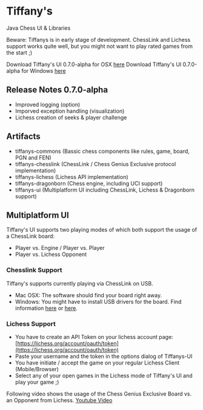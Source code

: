 # Tiffany's

Java Chess UI & Libraries

Beware: Tiffanys is in early stage of development. ChessLink and Lichess support works quite well, but you might not want to play rated games from the start ;)

Download Tiffany's UI 0.7.0-alpha for OSX [here](https://github.com/bvongunten/tiffanys/releases/download/v0.7.0-alpha/Tiffanys-0.7.0.dmg)
Download Tiffany's UI 0.7.0-alpha for Windows [here](https://github.com/bvongunten/tiffanys/releases/download/v0.7.0-alpha/TiffanysFxGui-0.7.msi)

## Release Notes 0.7.0-alpha

- Improved logging (option)
- Imporved exception handling (visualization)
- Lichess creation of seeks & player challenge

## Artifacts

- tiffanys-commons (Bassic chess components like rules, game, board, PGN and FEN)
- tiffanys-chesslink (ChessLink / Chess Genius Exclusive protocol implementation)
- tiffanys-lichess (Lichess API implementation)
- tiffanys-dragonborn (Chess engine, including UCI support)
- tiffanys-ui (Multiplatform UI including ChessLink, Lichess & Dragonborn support)

## Multiplatform UI

Tiffany's UI supports two playing modes of which both support the usage of a ChessLink board: 

- Player vs. Engine / Player vs. Player 
- Player vs. Lichess Opponent

### Chesslink Support

Tiffany's supports currently playing via ChessLink on USB.

- Mac OSX: The software should find your board right away.
- Windows: You might have to install USB drivers for the board. Find information [here](https://www.hiarcs.com/eboard/ChessLinkDrivers.htm) or [here](https://zadig.akeo.ie/).

### Lichess Support

- You have to create an API Token on your lichess account page: [https://lichess.org/account/oauth/token](https://lichess.org/account/oauth/token)  
- Paste your username and the token in the options dialog of Tiffanys-UI
- You have initiate / accept the game on your regular Lichess Client (Mobile/Browser)
- Select any of your open games in the Lichess mode of Tiffany's UI and play your game ;)

Following video shows the usage of the Chess Genius Exclusive Board vs. an Opponent from Lichess. [Youtube Video](https://www.youtube.com/watch?v=ZexqLLzHAd4)
